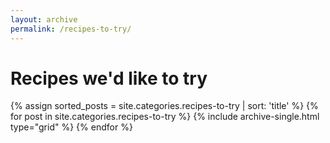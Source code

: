 ```yaml
---
layout: archive
permalink: /recipes-to-try/
---
```


# Recipes we'd like to try

<div class="tiles">
{% assign sorted_posts = site.categories.recipes-to-try | sort: 'title' %}
{% for post in site.categories.recipes-to-try %}
  {% include archive-single.html type="grid" %}
{% endfor %}
</div><!-- /.tiles -->
